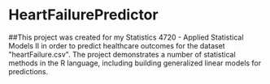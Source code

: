# HeartFailurePredictor

##This project was created for my Statistics 4720 - Applied Statistical Models II in order to predict healthcare outcomes for the dataset "heartFailure.csv". The project demonstrates a number of statistical methods in the R language, including building generalized linear models for predictions. 

